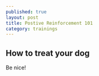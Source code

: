 ```yaml
---
published: true
layout: post
title: Postive Reinforcement 101
category: trainings
---
```

## How to treat your dog

Be nice!
